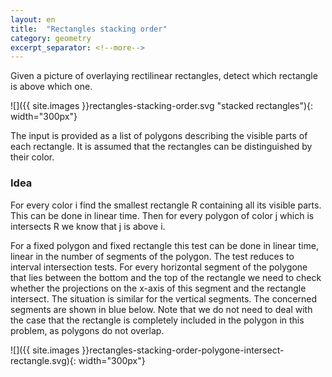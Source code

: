 ```yaml
---
layout: en
title:  "Rectangles stacking order"
category: geometry
excerpt_separator: <!--more-->
---
```


Given a picture of overlaying rectilinear rectangles, detect which rectangle is above which one.

![]({{ site.images }}rectangles-stacking-order.svg "stacked rectangles"){: width="300px"}

<!--more-->

The input is provided as a list of polygons describing the visible parts of each rectangle. It is assumed that the rectangles can be distinguished by their color.

### Idea

For every color i find the smallest rectangle  R containing all its visible parts.  This can be done in linear time.  Then for every polygon of color j which is intersects R we know that j is above i.

For a fixed polygon and fixed rectangle this test can be done in linear time, linear in the number of segments of the polygon. The test reduces to interval intersection tests.  For every horizontal segment of the polygone that lies between the bottom and the top of the rectangle we need to check whether the projections on the x-axis of this segment and the rectangle intersect.  The situation is similar for the vertical segments. The concerned segments are shown in blue below. Note that we do not need to deal with the case that the rectangle is completely included in the polygon in this problem, as polygons do not overlap.

![]({{ site.images }}rectangles-stacking-order-polygone-intersect-rectangle.svg){: width="300px"}
